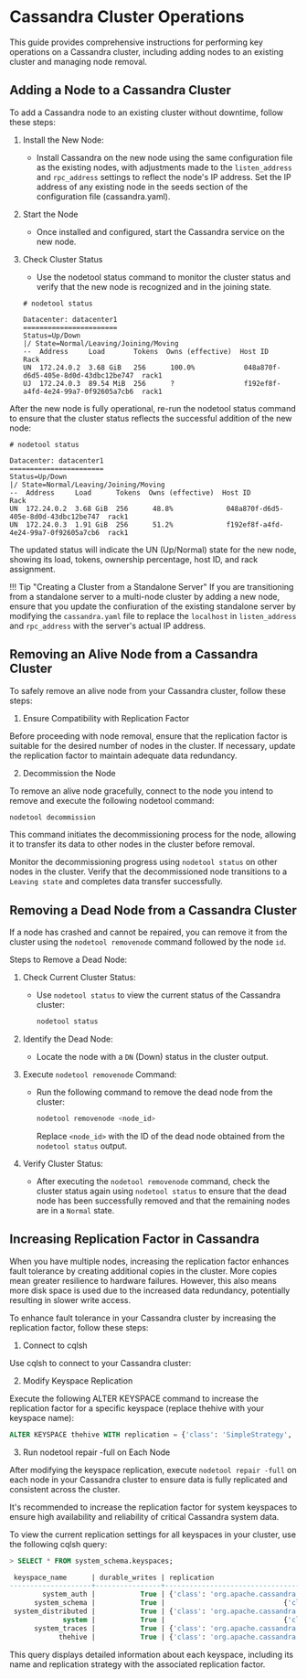 # Cassandra Cluster Operations

This guide provides comprehensive instructions for performing key operations on a Cassandra cluster, including adding nodes to an existing cluster and managing node removal.


## Adding a Node to a Cassandra Cluster

To add a Cassandra node to an existing cluster without downtime, follow these steps:

1. Install the New Node:

    - Install Cassandra on the new node using the same configuration file as the existing nodes, with adjustments made to the `listen_address` and `rpc_address` settings to reflect the node's IP address. Set the IP address of any existing node in the seeds section of the configuration file (cassandra.yaml). 

2. Start the Node

    - Once installed and configured, start the Cassandra service on the new node.

3. Check Cluster Status

    - Use the nodetool status command to monitor the cluster status and verify that the new node is recognized and in the joining state.

    ```text title="Display Cassandra Nodes Status"
    # nodetool status

    Datacenter: datacenter1
    =======================
    Status=Up/Down
    |/ State=Normal/Leaving/Joining/Moving
    --  Address     Load       Tokens  Owns (effective)  Host ID                               Rack 
    UN  172.24.0.2  3.68 GiB   256      100.0%            048a870f-d6d5-405e-8d0d-43dbc12be747  rack1
    UJ  172.24.0.3  89.54 MiB  256      ?                 f192ef8f-a4fd-4e24-99a7-0f92605a7cb6  rack1
    ```

After the new node is fully operational, re-run the nodetool status command to ensure that the cluster status reflects the successful addition of the new node:

```text title="Display Cassandra Nodes status"
# nodetool status

Datacenter: datacenter1
=======================
Status=Up/Down
|/ State=Normal/Leaving/Joining/Moving
--  Address     Load      Tokens  Owns (effective)  Host ID                               Rack 
UN  172.24.0.2  3.68 GiB  256      48.8%             048a870f-d6d5-405e-8d0d-43dbc12be747  rack1
UN  172.24.0.3  1.91 GiB  256      51.2%             f192ef8f-a4fd-4e24-99a7-0f92605a7cb6  rack1
```

The updated status will indicate the UN (Up/Normal) state for the new node, showing its load, tokens, ownership percentage, host ID, and rack assignment.

!!! Tip "Creating a Cluster from a Standalone Server"
    If you are transitioning from a standalone server to a multi-node cluster by adding a new node, ensure that you update  the confiuration of the existing standalone server by modifying the `cassandra.yaml` file to replace the `localhost` in `listen_address` and `rpc_address` with the server's actual IP address. 


## Removing an Alive Node from a Cassandra Cluster
To safely remove an alive node from your Cassandra cluster, follow these steps:

1. Ensure Compatibility with Replication Factor

Before proceeding with node removal, ensure that the replication factor is suitable for the desired number of nodes in the cluster. If necessary, update the replication factor to maintain adequate data redundancy.

2. Decommission the Node

To remove an alive node gracefully, connect to the node you intend to remove and execute the following nodetool command:

```bash
nodetool decommission
```

This command initiates the decommissioning process for the node, allowing it to transfer its data to other nodes in the cluster before removal.

Monitor the decommissioning progress using `nodetool status` on other nodes in the cluster. Verify that the decommissioned node transitions to a `Leaving state` and completes data transfer successfully.

## Removing a Dead Node from a Cassandra Cluster

If a node has crashed and cannot be repaired, you can remove it from the cluster using the `nodetool removenode` command followed by the node `id`.

Steps to Remove a Dead Node:

1. Check Current Cluster Status:
   - Use `nodetool status` to view the current status of the Cassandra cluster:
     ```bash
     nodetool status
     ```

2. Identify the Dead Node:
   - Locate the node with a `DN` (Down) status in the cluster output.

3. Execute `nodetool removenode` Command:
   - Run the following command to remove the dead node from the cluster:
     ```bash
     nodetool removenode <node_id>
     ```
     Replace `<node_id>` with the ID of the dead node obtained from the `nodetool status` output.

4. Verify Cluster Status:
   - After executing the `nodetool removenode` command, check the cluster status again using `nodetool status` to ensure that the dead node has been successfully removed and that the remaining nodes are in a `Normal` state.


## Increasing Replication Factor in Cassandra

When you have multiple nodes, increasing the replication factor enhances fault tolerance by creating additional copies in the cluster. More copies mean greater resilience to hardware failures. However, this also means more disk space is used due to the increased data redundancy, potentially resulting in slower write access.

To enhance fault tolerance in your Cassandra cluster by increasing the replication factor, follow these steps:

1. Connect to cqlsh

Use cqlsh to connect to your Cassandra cluster:

2. Modify Keyspace Replication

Execute the following ALTER KEYSPACE command to increase the replication factor for a specific keyspace (replace thehive with your keyspace name):

```sql
ALTER KEYSPACE thehive WITH replication = {'class': 'SimpleStrategy', 'replication_factor': 3 };
```

3. Run nodetool repair -full on Each Node

After modifying the keyspace replication, execute `nodetool repair -full` on each node in your Cassandra cluster to ensure data is fully replicated and consistent across the cluster.



It's recommended to increase the replication factor for system keyspaces to ensure high availability and reliability of critical Cassandra system data.

To view the current replication settings for all keyspaces in your cluster, use the following cqlsh query:

```sql title="Checking Current Keyspace Information"
> SELECT * FROM system_schema.keyspaces;

 keyspace_name      | durable_writes | replication
--------------------+----------------+-------------------------------------------------------------------------------------
        system_auth |           True | {'class': 'org.apache.cassandra.locator.SimpleStrategy', 'replication_factor': '2'}
      system_schema |           True |                             {'class': 'org.apache.cassandra.locator.LocalStrategy'}
 system_distributed |           True | {'class': 'org.apache.cassandra.locator.SimpleStrategy', 'replication_factor': '2'}
             system |           True |                             {'class': 'org.apache.cassandra.locator.LocalStrategy'}
      system_traces |           True | {'class': 'org.apache.cassandra.locator.SimpleStrategy', 'replication_factor': '2'}
            thehive |           True | {'class': 'org.apache.cassandra.locator.SimpleStrategy', 'replication_factor': '2'}
```

This query displays detailed information about each keyspace, including its name and replication strategy with the associated replication factor.
